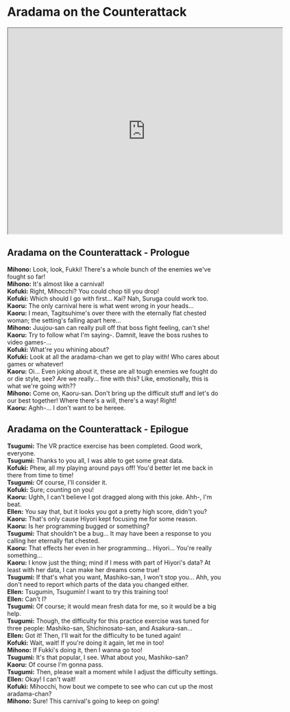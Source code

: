 
Aradama on the Counterattack
============================
<div class="videoWrapper"><iframe width="640" height="480" loading="lazy" src="https://www.youtube.com/embed/ghGvfdSp0Lw"></iframe></div>  

## Aradama on the Counterattack - Prologue
  
**Mihono:** Look, look, Fukki! There's a whole bunch of the enemies we've fought so far!  
**Mihono:** It's almost like a carnival!  
**Kofuki:** Right, Mihocchi? You could chop till you drop!  
**Kofuki:** Which should I go with first... Kai? Nah, Suruga could work too.  
**Kaoru:** The only carnival here is what went wrong in your heads...  
**Kaoru:** I mean, Tagitsuhime's over there with the eternally flat chested woman; the setting's falling apart here...  
**Mihono:** Juujou-san can really pull off that boss fight feeling, can't she!  
**Kaoru:** Try to follow what I'm saying-. Damnit, leave the boss rushes to video games-...  
**Kofuki:** What're you whining about?  
**Kofuki:** Look at all the aradama-chan we get to play with! Who cares about games or whatever!  
**Kaoru:** Oi... Even joking about it, these are all tough enemies we fought do or die style, see? Are we really... fine with this? Like, emotionally, this is what we're going with??  
**Mihono:** Come on, Kaoru-san. Don't bring up the difficult stuff and let's do our best together! Where there's a will, there's a way! Right!  
**Kaoru:** Aghh-... I don't want to be hereee.  

## Aradama on the Counterattack - Epilogue
  
**Tsugumi:** The VR practice exercise has been completed. Good work, everyone.  
**Tsugumi:** Thanks to you all, I was able to get some great data.  
**Kofuki:** Phew, all my playing around pays off! You'd better let me back in there from time to time!  
**Tsugumi:** Of course, I'll consider it.  
**Kofuki:** Sure; counting on you!  
**Kaoru:** Ughh, I can't believe I got dragged along with this joke. Ahh-, I'm beat.  
**Ellen:** You say that, but it looks you got a pretty high score, didn't you?  
**Kaoru:** That's only cause Hiyori kept focusing me for some reason.  
**Kaoru:** Is her programming bugged or something?  
**Tsugumi:** That shouldn't be a bug... It may have been a response to you calling her eternally flat chested.  
**Kaoru:** That effects her even in her programming... Hiyori... You're really something...  
**Kaoru:** I know just the thing; mind if I mess with part of Hiyori's data? At least with her data, I can make her dreams come true!  
**Tsugumi:** If that's what you want, Mashiko-san, I won't stop you... Ahh, you don't need to report which parts of the data you changed either.  
**Ellen:** Tsugumin, Tsugumin! I want to try this training too!  
**Ellen:** Can't I?  
**Tsugumi:** Of course; it would mean fresh data for me, so it would be a big help.  
**Tsugumi:** Though, the difficulty for this practice exercise was tuned for three people: Mashiko-san, Shichinosato-san, and Asakura-san...  
**Ellen:** Got it! Then, I'll wait for the difficulty to be tuned again!  
**Kofuki:** Wait, wait! If you're doing it again, let me in too!  
**Mihono:** If Fukki's doing it, then I wanna go too!  
**Tsugumi:** It's that popular, I see. What about you, Mashiko-san?  
**Kaoru:** Of course I'm gonna pass.  
**Tsugumi:** Then, please wait a moment while I adjust the difficulty settings.  
**Ellen:** Okay! I can't wait!  
**Kofuki:** Mihocchi, how bout we compete to see who can cut up the most aradama-chan?  
**Mihono:** Sure! This carnival's going to keep on going!  

